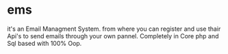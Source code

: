 # ems
it's an Email Managment System. from where you can register and use thair Api's to send emails through your own pannel. Completely in Core php and Sql based with 100% Oop.
